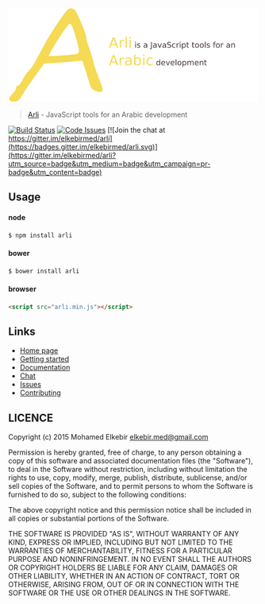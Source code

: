 ![alt text](github-cover.png)

> [Arli](http://elkebirmed.github.io/arli/) - JavaScript tools for an Arabic development

[![Build Status](https://travis-ci.org/elkebirmed/arli.svg?branch=master)](https://travis-ci.org/elkebirmed/arli)
[![Code Issues](https://www.quantifiedcode.com/api/v1/project/e1d5dfc34b7b4c81a29dedbb69284d13/badge.svg)](https://www.quantifiedcode.com/app/project/e1d5dfc34b7b4c81a29dedbb69284d13)
[![Join the chat at https://gitter.im/elkebirmed/arli](https://badges.gitter.im/elkebirmed/arli.svg)](https://gitter.im/elkebirmed/arli?utm_source=badge&utm_medium=badge&utm_campaign=pr-badge&utm_content=badge)

## Usage

#### node

```bash
$ npm install arli
```

#### bower

```bash
$ bower install arli
```

#### browser

```html
<script src="arli.min.js"></script>
```

## Links
- [Home page](http://elkebirmed.github.io/arli/)
- [Getting started](http://elkebirmed.github.io/arli/get-started.html)
- [Documentation](http://elkebirmed.github.io/arli/api.html)
- [Chat](https://gitter.im/elkebirmed/arli)
- [Issues](https://github.com/elkebirmed/arli/issues)
- [Contributing](https://github.com/elkebirmed/arli/CONTRIBUTING.md)

## LICENCE

Copyright (c) 2015 Mohamed Elkebir <elkebir.med@gmail.com>

Permission is hereby granted, free of charge, to any person
obtaining a copy of this software and associated documentation
files (the "Software"), to deal in the Software without
restriction, including without limitation the rights to use,
copy, modify, merge, publish, distribute, sublicense, and/or sell
copies of the Software, and to permit persons to whom the
Software is furnished to do so, subject to the following
conditions:

The above copyright notice and this permission notice shall be
included in all copies or substantial portions of the Software.

THE SOFTWARE IS PROVIDED "AS IS", WITHOUT WARRANTY OF ANY KIND,
EXPRESS OR IMPLIED, INCLUDING BUT NOT LIMITED TO THE WARRANTIES
OF MERCHANTABILITY, FITNESS FOR A PARTICULAR PURPOSE AND
NONINFRINGEMENT. IN NO EVENT SHALL THE AUTHORS OR COPYRIGHT
HOLDERS BE LIABLE FOR ANY CLAIM, DAMAGES OR OTHER LIABILITY,
WHETHER IN AN ACTION OF CONTRACT, TORT OR OTHERWISE, ARISING
FROM, OUT OF OR IN CONNECTION WITH THE SOFTWARE OR THE USE OR
OTHER DEALINGS IN THE SOFTWARE.
